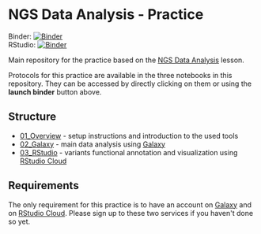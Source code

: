 # NGS Data Analysis - Practice  

Binder: [![Binder](https://mybinder.org/badge_logo.svg)](https://mybinder.org/v2/gh/robertopreste/ngs_data_practice/master)  
RStudio: [![Binder](https://mybinder.org/badge_logo.svg)](https://mybinder.org/v2/gh/robertopreste/ngs_data_practice/master?urlpath=rstudio)  

Main repository for the practice based on the [NGS Data Analysis](https://bit.ly/ngs-data) lesson.  

Protocols for this practice are available in the three notebooks in this repository. They can be accessed by directly clicking on them or using the **launch binder** button above.  

## Structure  

* [01_Overview](01_Overview.ipynb) - setup instructions and introduction to the used tools 
* [02_Galaxy](02_Galaxy.ipynb) - main data analysis using [Galaxy](https://usegalaxy.org) 
* [03_RStudio](03_RStudio.ipynb) - variants functional annotation and visualization using [RStudio Cloud](https://rstudio.cloud)

## Requirements  

The only requirement for this practice is to have an account on [Galaxy](https://usegalaxy.org) and on [RStudio Cloud](https://rstudio.cloud). Please sign up to these two services if you haven't done so yet. 

